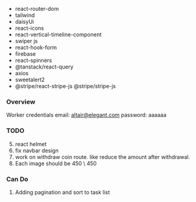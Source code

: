 - react-router-dom
- tailwind
- daisyUi
- react-icons
- react-vertical-timeline-component
- swiper js
- react-hook-form
- firebase
- react-spinners
- @tanstack/react-query
- axios
- sweetalert2
- @stripe/react-stripe-js @stripe/stripe-js

### Overview

Worker credentials
email: altair@elegant.com
password: aaaaaa

### TODO

5. react helmet
6. fix navbar design
7. work on withdraw coin route. like reduce the amount after withdrawal.
8. Each image should be 450 \ 450

### Can Do

1. Adding pagination and sort to task list
